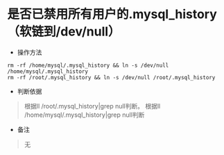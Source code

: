 # 是否已禁用所有用户的.mysql_history（软链到/dev/null）

- 操作方法
```
rm -rf /home/mysql/.mysql_history && ln -s /dev/null /home/mysql/.mysql_history
rm -rf /root/.mysql_history && ln -s /dev/null /root/.mysql_history
```

- 判断依据
> 根据ll /root/.mysql_history|grep null判断。
> 根据ll /home/mysql/.mysql_history|grep null判断

- 备注
> 无


